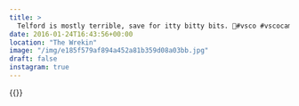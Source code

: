 ```yaml
---
title: >
  Telford is mostly terrible, save for itty bitty bits. 🌅#vsco #vscocam 
date: 2016-01-24T16:43:56+00:00
location: "The Wrekin"
image: "/img/e185f579af894a452a81b359d08a03bb.jpg"
draft: false
instagram: true
---
```


{{<photo src="/img/e185f579af894a452a81b359d08a03bb.jpg">}}
